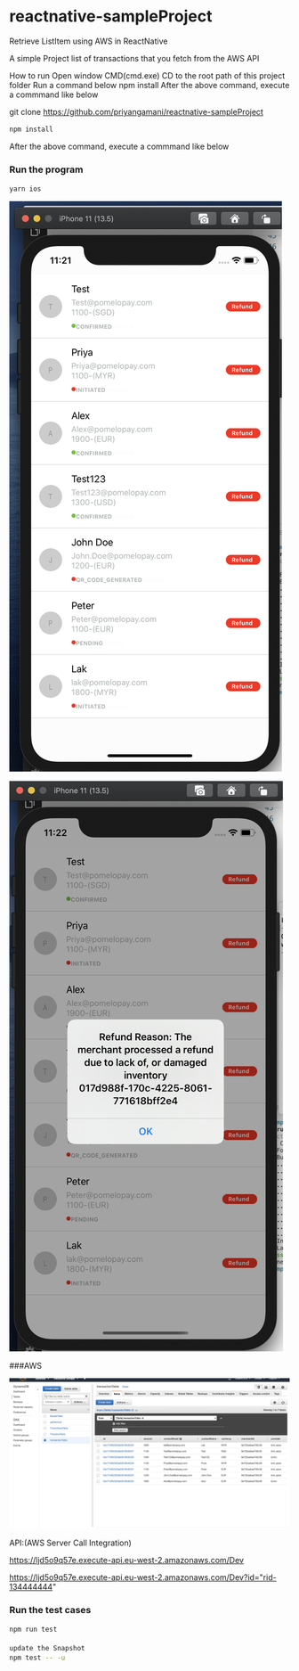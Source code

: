 # reactnative-sampleProject
Retrieve ListItem using AWS in ReactNative

A simple Project list of transactions that you fetch from the AWS API

How to run
Open window CMD(cmd.exe)
CD to the root path of this project folder
Run a command below
npm install
After the above command, execute a commmand like below

git clone https://github.com/priyangamani/reactnative-sampleProject

```sh
npm install
```

After the above command, execute a commmand like below

### Run the program

```sh
yarn ios
```

![Program snapshot](https://github.com/priyangamani/reactnative-sampleProject/blob/master/screenshots/Screenshot-List.png)


![Program snapshot](https://github.com/priyangamani/reactnative-sampleProject/blob/master/screenshots/Screenshot_DetailedItem.png)

###AWS 

![Program snapshot](https://github.com/priyangamani/reactnative-sampleProject/blob/master/screenshots/AWS_DATABASE.png)


API:(AWS Server Call Integration)

https://ljd5o9q57e.execute-api.eu-west-2.amazonaws.com/Dev

https://ljd5o9q57e.execute-api.eu-west-2.amazonaws.com/Dev?id="rid-134444444"


### Run the test cases

```sh
npm run test

update the Snapshot
npm test -- -u
